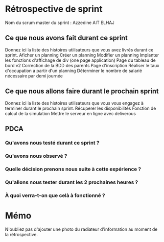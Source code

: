 # Rétrospective de sprint

Nom du scrum master du sprint : Azzedine AIT ELHAJ

## Ce que nous avons fait durant ce sprint
Donnez ici la liste des histoires utilisateurs que vous avez livrés durant ce sprint.
Aficher un planning
Créer un planning
Modifier un planning
Implanter les fonctions d'affichage de div (one page application)
Page du tableau de bord v2
Correction de la BDD des parents
Page d'inscription
Réaliser le taux d'occupation a partir d'un planning
Déterminer le nombre de salarié nécessaire par demi journée

## Ce que nous allons faire durant le prochain sprint
Donnez ici la liste des histoires utilisateurs que vous vous engagez à terminer durant le prochain sprint.
Récuperer les disponibilités
Fonction de calcul de la simulation
Mettre le serveur en ligne avec deliverous


## PDCA 
### Qu'avons nous testé durant ce sprint ? 

### Qu'avons nous observé ? 

### Quelle décision prenons nous suite à cette expérience ? 

### Qu'allons nous tester durant les 2 prochaines heures ? 

### À quoi verra-t-on que celà à fonctionné ?

# Mémo
N'oubliez pas d'ajouter une photo du radiateur d'information au moment de la rétrospective.